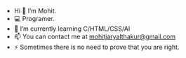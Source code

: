 - Hi 👋 I’m Mohit.
- 💻 Programer.
- 🧠 I’m currently learning C/HTML/CSS/AI
- 📫 You can contact me at mohitjaryalthakur@gmail.com
- ⚡ Sometimes there is no need to prove that you are right.

<!---
MohitThakurS1604/MohitThakurS1604 is a ✨ special ✨ repository because its `README.md` (this file) appears on your GitHub profile.
You can click the Preview link to take a look at your changes.
--->
